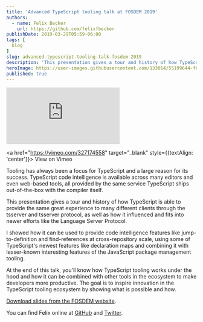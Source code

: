 ```yaml
---
title: 'Advanced TypeScript tooling talk at FOSDEM 2019'
authors:
  - name: Felix Becker
    url: https://github.com/felixfbecker 
publishDate: 2019-03-29T05:59-06:00
tags: [
  blog
]
slug: advanced-typescript-tooling-talk-fosdem-2019
description: 'This presentation gives a tour and history of how TypeScript is able to provide the same great experience to many different clients through the tsserver and tsserver protocol, as well as how it influenced and fits into newer efforts like the Language Server Protocol.'
heroImage: https://user-images.githubusercontent.com/133014/55199644-f67f3280-5177-11e9-8aae-56238f6c80f0.jpg
published: true
---
```


<div className="container">
  <div style={{paddingTop: '56.25%', position: 'relative'}}>
    <iframe src="https://player.vimeo.com/video/327174558?color=0CB6F4&amp;title=0&amp;byline=0&amp;portrait=0&autoplay=1&loop=1" style={{position: 'absolute', top: '0', left: '0', width: '100%', height: '100%'}} frameBorder="0" webkitallowfullscreen="" mozallowfullscreen="" allowfullscreen=""></iframe>    
  </div>
</div>

<a href="https://vimeo.com/327174558" target="_blank" style={{textAlign: 'center'}}>
  View on Vimeo
</a>

Tooling has always been a focus for TypeScript and a large reason for its success. TypeScript code intelligence is available across many editors and even web-based tools, all provided by the same service TypeScript ships out-of-the-box with the compiler itself.

This presentation gives a tour and history of how TypeScript is able to provide the same great experience to many different clients through the tsserver and tsserver protocol, as well as how it influenced and fits into newer efforts like the Language Server Protocol.

I showed how it can be used to provide code intelligence features like jump-to-definition and find-references at cross-repository scale, using some of TypeScript's newest features like declaration maps and combining it with lesser-known interesting features of the JavaScript package management tooling.

At the end of this talk, you'll know how TypeScript tooling works under the hood and how it can be combined with other tools in the ecosystem to make developers more productive. The goal is to inspire innovation in the TypeScript tooling ecosystem by showing what is possible and how.

<div style={{textAlign: 'center'}}>
<a href="https://fosdem.org/2019/schedule/event/typescript_advanced_tooling/attachments/slides/3023/export/events/attachments/typescript_advanced_tooling/slides/3023/FOSDEM_2019_TypeScript_Tooling_Slides.pdf">Download slides from the FOSDEM website</a>.
</div>


You can find Felix online at [GitHub](https://github.com/felixfbecker) and [Twitter](https://twitter.com/felixfbecker).
